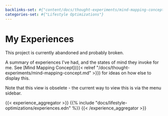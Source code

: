```yaml
---
backlinks-set: #{"content/docs/thought-experiments/mind-mapping-concept.md"}
categories-set: #{"Lifestyle Optimizations"}
---
```

# My Experiences

This project is currently abandoned and probably broken.

A summary of experiences I've had, and the states of mind they invoke for me.
See [Mind Mapping Concept]({{< relref
"/docs/thought-experiments/mind-mapping-concept.md" >}}) for ideas on how else
to display this.

Note that this view is obselete - the current way to view this is via the menu
sidebar.

{{< experience_aggregator >}}
{{% include "docs/lifestyle-optimizations/experiences.edn" %}}
{{< /experience_aggregator >}}